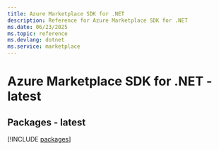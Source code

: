 ```yaml
---
title: Azure Marketplace SDK for .NET
description: Reference for Azure Marketplace SDK for .NET
ms.date: 06/23/2025
ms.topic: reference
ms.devlang: dotnet
ms.service: marketplace
---
```

# Azure Marketplace SDK for .NET - latest
## Packages - latest
[!INCLUDE [packages](marketplace-index.md)]